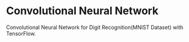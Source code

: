 # Convolutional Neural Network

Convolutional Neural Network for Digit Recognition(MNIST Dataset) with TensorFlow.
